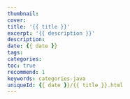 ```yaml
---
thumbnail:
cover:
title: '{{ title }}'
excerpt: '{{ description }}'
description: 
date: {{ date }}
tags:
categories: 
toc: true
recommend: 1
keywords: categories-java
uniqueId: {{ date }}/{{ title }}.html
---
```

